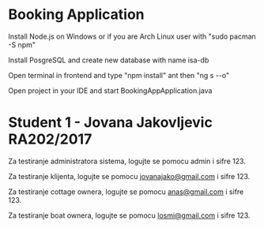# Booking Application

Install Node.js on Windows or if you are Arch Linux user with "sudo pacman -S npm"

Install PosgreSQL and create new database with name isa-db

Open terminal in frontend and type "npm install" ant then "ng s --o"

Open project in your IDE and start BookingAppApplication.java

# Student 1 - Jovana Jakovljevic RA202/2017

Za testiranje administratora sistema, logujte se pomocu admin i sifre 123.

Za testiranje klijenta, logujte se pomocu jovanajako@gmail.com i sifre 123.

Za testiranje cottage ownera, logujte se pomocu anas@gmail.com i sifre 123.

Za testiranje boat ownera, logujte se  pomocu losmi@gmail.com i sifre 123.
